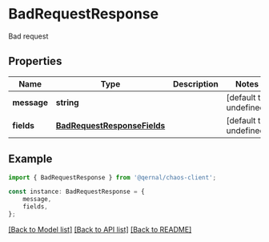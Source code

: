 # BadRequestResponse

Bad request

## Properties

Name | Type | Description | Notes
------------ | ------------- | ------------- | -------------
**message** | **string** |  | [default to undefined]
**fields** | [**BadRequestResponseFields**](BadRequestResponseFields.md) |  | [default to undefined]

## Example

```typescript
import { BadRequestResponse } from '@qernal/chaos-client';

const instance: BadRequestResponse = {
    message,
    fields,
};
```

[[Back to Model list]](../README.md#documentation-for-models) [[Back to API list]](../README.md#documentation-for-api-endpoints) [[Back to README]](../README.md)
